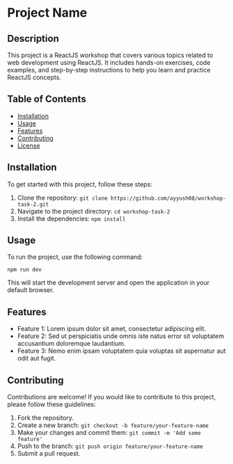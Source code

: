 # Project Name

## Description

This project is a ReactJS workshop that covers various topics related to web development using ReactJS. It includes hands-on exercises, code examples, and step-by-step instructions to help you learn and practice ReactJS concepts.

## Table of Contents

- [Installation](#installation)
- [Usage](#usage)
- [Features](#features)
- [Contributing](#contributing)
- [License](#license)

## Installation

To get started with this project, follow these steps:

1. Clone the repository: `git clone https://github.com/ayyush08/workshop-task-2.git`
2. Navigate to the project directory: `cd workshop-task-2`
3. Install the dependencies: `npm install`

## Usage

To run the project, use the following command:

```
npm run dev
```

This will start the development server and open the application in your default browser.

## Features

- Feature 1: Lorem ipsum dolor sit amet, consectetur adipiscing elit.
- Feature 2: Sed ut perspiciatis unde omnis iste natus error sit voluptatem accusantium doloremque laudantium.
- Feature 3: Nemo enim ipsam voluptatem quia voluptas sit aspernatur aut odit aut fugit.

## Contributing

Contributions are welcome! If you would like to contribute to this project, please follow these guidelines:

1. Fork the repository.
2. Create a new branch: `git checkout -b feature/your-feature-name`
3. Make your changes and commit them: `git commit -m 'Add some feature'`
4. Push to the branch: `git push origin feature/your-feature-name`
5. Submit a pull request.


